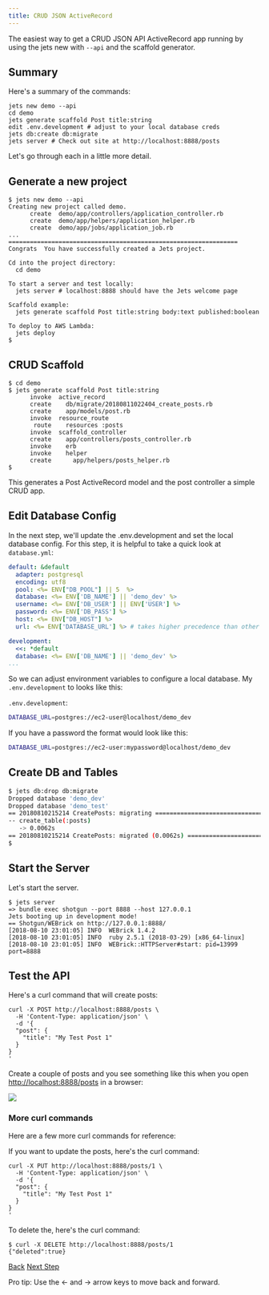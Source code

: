 ```yaml
---
title: CRUD JSON ActiveRecord
---
```


The easiest way to get a CRUD JSON API ActiveRecord app running by using the jets new with `--api` and the scaffold generator.

## Summary

Here's a summary of the commands:

```
jets new demo --api
cd demo
jets generate scaffold Post title:string
edit .env.development # adjust to your local database creds
jets db:create db:migrate
jets server # Check out site at http://localhost:8888/posts
```

Let's go through each in a little more detail.

## Generate a new project

```
$ jets new demo --api
Creating new project called demo.
      create  demo/app/controllers/application_controller.rb
      create  demo/app/helpers/application_helper.rb
      create  demo/app/jobs/application_job.rb
...
================================================================
Congrats  You have successfully created a Jets project.

Cd into the project directory:
  cd demo

To start a server and test locally:
  jets server # localhost:8888 should have the Jets welcome page

Scaffold example:
  jets generate scaffold Post title:string body:text published:boolean

To deploy to AWS Lambda:
  jets deploy
$
```

## CRUD Scaffold

```
$ cd demo
$ jets generate scaffold Post title:string
      invoke  active_record
      create    db/migrate/20180811022404_create_posts.rb
      create    app/models/post.rb
      invoke  resource_route
       route    resources :posts
      invoke  scaffold_controller
      create    app/controllers/posts_controller.rb
      invoke    erb
      invoke    helper
      create      app/helpers/posts_helper.rb
$
```

This generates a Post ActiveRecord model and the post controller a simple CRUD app.

## Edit Database Config

In the next step, we'll update the .env.development and set the local database config. For this step, it is helpful to take a quick look at `database.yml`:

```yaml
default: &default
  adapter: postgresql
  encoding: utf8
  pool: <%= ENV["DB_POOL"] || 5  %>
  database: <%= ENV['DB_NAME'] || 'demo_dev' %>
  username: <%= ENV['DB_USER'] || ENV['USER'] %>
  password: <%= ENV['DB_PASS'] %>
  host: <%= ENV["DB_HOST"] %>
  url: <%= ENV['DATABASE_URL'] %> # takes higher precedence than other settings

development:
  <<: *default
  database: <%= ENV['DB_NAME'] || 'demo_dev' %>
...
```

So we can adjust environment variables to configure a local database. My `.env.development` to looks like this:

`.env.development`:

```sh
DATABASE_URL=postgres://ec2-user@localhost/demo_dev
```

If you have a password the format would look like this:

```sh
DATABASE_URL=postgres://ec2-user:mypassword@localhost/demo_dev
```

## Create DB and Tables

```sh
$ jets db:drop db:migrate
Dropped database 'demo_dev'
Dropped database 'demo_test'
== 20180810215214 CreatePosts: migrating ======================================
-- create_table(:posts)
   -> 0.0062s
== 20180810215214 CreatePosts: migrated (0.0062s) =============================
$
```

## Start the Server

Let's start the server.

    $ jets server
    => bundle exec shotgun --port 8888 --host 127.0.0.1
    Jets booting up in development mode!
    == Shotgun/WEBrick on http://127.0.0.1:8888/
    [2018-08-10 23:01:05] INFO  WEBrick 1.4.2
    [2018-08-10 23:01:05] INFO  ruby 2.5.1 (2018-03-29) [x86_64-linux]
    [2018-08-10 23:01:05] INFO  WEBrick::HTTPServer#start: pid=13999 port=8888

## Test the API

Here's a curl command that will create posts:

    curl -X POST http://localhost:8888/posts \
      -H 'Content-Type: application/json' \
      -d '{
      "post": {
        "title": "My Test Post 1"
      }
    }
    '

Create a couple of posts and you see something like this when you open [http://localhost:8888/posts](http://localhost:8888/posts) in a browser:

![](/img/docs/crud/posts-index-json.png)

### More curl commands

Here are a few more curl commands for reference:

If you want to update the posts, here's the curl command:

    curl -X PUT http://localhost:8888/posts/1 \
      -H 'Content-Type: application/json' \
      -d '{
      "post": {
        "title": "My Test Post 1"
      }
    }
    '

To delete the, here's the curl command:

    $ curl -X DELETE http://localhost:8888/posts/1
    {"deleted":true}

<a id="prev" class="btn btn-basic" href="{% link _docs/crud-html-activerecord.md %}">Back</a>
<a id="next" class="btn btn-primary" href="{% link _docs/how-jets-works.md %}">Next Step</a>
<p class="keyboard-tip">Pro tip: Use the <- and -> arrow keys to move back and forward.</p>
